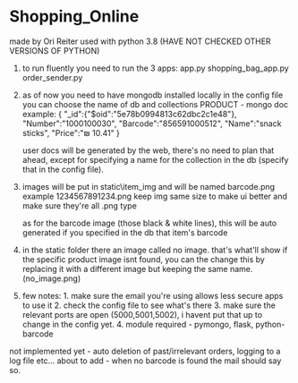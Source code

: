 # Shopping_Online

made by Ori Reiter
used with python 3.8 (HAVE NOT CHECKED OTHER VERSIONS OF PYTHON)

1)  to run fluently you need to run the 3 apps:
    app.py
    shopping_bag_app.py
    order_sender.py

2)  as of now you need to have mongodb installed locally 
    in the config file you can choose the name of db and collections
    PRODUCT - mongo doc example:
    {
    "_id":{"$oid":"5e78b0994813c62dbc2c1e48"},
    "Number":"1000100030",
    "Barcode":"856591000512",
    "Name":"snack sticks",
    "Price":"₪ 10.41"
    }

    user docs will be generated by the web, there's no need to plan that ahead,
    except for specifying a name for the collection in the db (specify that in the config file).

3)  images will be put in static\item_img and will be named barcode.png
    example 1234567891234.png
    keep img same size to make ui better and make sure they're all .png type

    as for the barcode image (those black & white lines), this will be auto generated
    if you specified in the db that item's barcode

4)  in the static folder there an image called no image. that's what'll
    show if the specific product image isnt found, you can the change this by replacing it with a different image
    but keeping the same name. (no_image.png)


5)  few notes:
        1. make sure the email you're using allows less secure apps to use it
        2. check the config file to see what's there
        3. make sure the relevant ports are open (5000,5001,5002),
           i havent put that up to change in the config yet.
        4. module required - pymongo, flask, python-barcode


not implemented yet - auto deletion of past/irrelevant orders, logging to a log file etc...
about to add - when no barcode is found the mail should say so.
